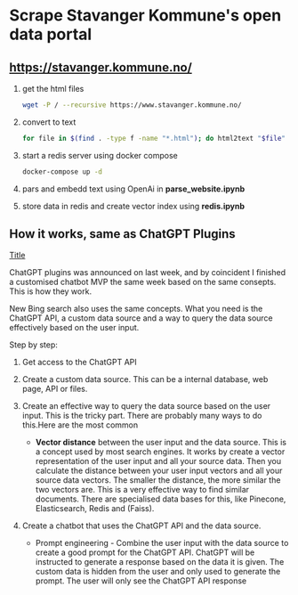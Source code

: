 # Scrape Stavanger Kommune's open data portal
## https://stavanger.kommune.no/

1. get the html files


    ```bash
    wget -P / --recursive https://www.stavanger.kommune.no/      
    ````

2. convert to text
    
    ```bash
    for file in $(find . -type f -name "*.html"); do html2text "$file" > "$file.txt"; done 
    ```

3. start a redis server using docker compose

    ```bash
    docker-compose up -d
    ```

4. pars and embedd text using OpenAi in **parse_website.ipynb**

5. store data in redis and create vector index using **redis.ipynb**


## How it works, same as ChatGPT Plugins
[Title](https://github.com/openai/openai-cookbook)

ChatGPT plugins was announced on last week, and by coincident I finished a customised chatbot MVP the same week based on the same consepts. This is how they work.

New Bing search also uses the same concepts. What you need is the ChatGPT API, a custom data source and a way to query the data source effectively based on the user input.

Step by step:

1. Get access to the ChatGPT API

2. Create a custom data source. This can be a internal database, web page, API or files.

3. Create an effective way to query the data source based on the user input. This is the tricky part. There are probably many ways to do this.Here are the most common

    * **Vector distance** between the user input and the data source. This is a concept used by most search engines. It works by create a vector representation of the user input and all your source  data. Then you calculate the distance between your user input vectors and all your source data vectors. The smaller the distance, the more similar the two vectors are. This is a very effective way to find similar documents. There are specialised data bases for this, like Pinecone, Elasticsearch, Redis and (Faiss).

4. Create a chatbot that uses the ChatGPT API and the data source.
    * Prompt engineering - Combine the user input with the data source to create a good prompt for the ChatGPT API. ChatGPT will be instructed to generate a response based on the data it is given.
The custom data is hidden from the user and only used to generate the prompt. The user will only see the ChatGPT API response